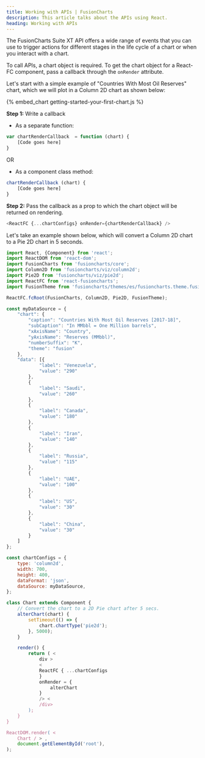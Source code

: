 ```yaml
---
title: Working with APIs | FusionCharts
description: This article talks about the APIs using React.
heading: Working with APIs
---
```


The FusionCharts Suite XT API offers a wide range of events that you can use to trigger actions for different stages in the life cycle of a chart or when you interact with a chart.

To call APIs, a chart object is required. To get the chart object for a React-FC component, pass a callback through the `onRender` attribute.

Let's start with a simple example of "Countries With Most Oil Reserves" chart, which we will plot in a Column 2D chart as shown below:

{% embed_chart getting-started-your-first-chart.js %}

**Step 1:** Write a callback

* As a separate function:

```JavaScript
var chartRenderCallback  = function (chart) {
	[Code goes here]
}
```

OR

* As a component class method:

```JavaScript
chartRenderCallback (chart) {
	[Code goes here]
}
```

**Step 2:** Pass the callback as a prop to which the chart object will be returned on rendering.

```JavaScript
<ReactFC {...chartConfigs} onRender={chartRenderCallback} />
```

Let's take an example shown below, which will convert a Column 2D chart to a Pie 2D chart in 5 seconds.

```JavaScript
import React, {Component} from 'react';
import ReactDOM from 'react-dom';
import FusionCharts from 'fusioncharts/core';
import Column2D from 'fusioncharts/viz/column2d';
import Pie2D from 'fusioncharts/viz/pie2d';
import ReactFC from 'react-fusioncharts';
import FusionTheme from 'fusioncharts/themes/es/fusioncharts.theme.fusion';

ReactFC.fcRoot(FusionCharts, Column2D, Pie2D, FusionTheme);

const myDataSource = {
    "chart": {
        "caption": "Countries With Most Oil Reserves [2017-18]",
        "subCaption": "In MMbbl = One Million barrels",
        "xAxisName": "Country",
        "yAxisName": "Reserves (MMbbl)",
        "numberSuffix": "K",
        "theme": "fusion"
    },
    "data": [{
            "label": "Venezuela",
            "value": "290"
        },
        {
            "label": "Saudi",
            "value": "260"
        },
        {
            "label": "Canada",
            "value": "180"
        },
        {
            "label": "Iran",
            "value": "140"
        },
        {
            "label": "Russia",
            "value": "115"
        },
        {
            "label": "UAE",
            "value": "100"
        },
        {
            "label": "US",
            "value": "30"
        },
        {
            "label": "China",
            "value": "30"
        }
    ]
};

const chartConfigs = {
    type: 'column2d',
    width: 700,
    height: 400,
    dataFormat: 'json',
    dataSource: myDataSource,
};

class Chart extends Component {
    // Convert the chart to a 2D Pie chart after 5 secs.
    alterChart(chart) {
        setTimeout(() => {
            chart.chartType('pie2d');
        }, 5000);
    }

    render() {
        return ( <
            div >
            <
            ReactFC { ...chartConfigs
            }
            onRender = {
                alterChart
            }
            /> <
            /div>
        );
    }
}

ReactDOM.render( <
    Chart / > ,
    document.getElementById('root'),
);
```